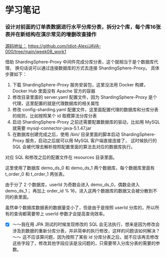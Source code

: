 # 学习笔记

### 设计对前面的订单表数据进行水平分库分表，拆分2个库，每个库16张表并在新结构在演示常见的增删改查操作

[源码地址：](https://github.com/Idiot-Alex/JAVA-000/tree/main/week08_work1) https://github.com/Idiot-Alex/JAVA-000/tree/main/week08_work1

借助 ShardingSphere-Proxy 中间件完成分库分表，这个就相当于是个数据库代理，
换句话说可以通过连接数据库的方式去连接 ShardingSphere-Proxy。
具体步骤如下：
1. 下载 ShardingSphere-Proxy 服务安装包，这里没法用 Docker 构建，Docker Hub 里面没有 Apache 官方的容器
2. 修改目录里面的 server.yaml 配置文件，因为 ShardingSphere-Proxy 是个代理，这里配置的就是代理数据库的相关属性
3. 修改 config-sharding.yaml 配置文件，这里面配置代理的数据库和分库分表的规则，比如按照某个 id 取模算法分库分表
4. 启动 ShardingSphere-Proxy 之前还需要配置数据库的驱动，比如用 MySQL 就需要 mysql-connector-java-5.1.47.jar
5. 在数据库创建完成之后，使用 /bin/ 目录里面的脚本启动 ShardingSphere-Proxy 服务，启动之后就可以用 MySQL 客户端直接连接了，
这时候执行的 SQL 会被代理去解析按照配置里面的算法去对应的数据库执行。

对应 SQL 和修改之后的配置文件在 resources 目录里面。

这里使用了数据库 demo_ds_0 和 demo_ds_1 两个数据库，每个数据库里面有 t_order_0 和 t_order_1 两张表。

由于分了 2 个数据库，userId 为奇数会进入 demo_ds_0，偶数会进入 demo_ds_1；
再加上 order_id % 16，进入这两个数据库的数据又会被分散到不同的表里面。

虽然单个数据库数据表的数据量变小了，但是由于是按照 userId 分库的，所以所有的查询都需要带上 userId 参数才会提高查询效率。

- [x] ～～我在用 JPA 测试的时候发现修改的 SQL 会无法执行，想来是因为修改会涉及到数据的重新分库分表，并非简单的执行修改，这样的问题该如何解决？～～
这不应该算问题，因为按照了某些 id 分库分表之后，就不应该再去修改这些字段了，修改其他字段应该是没问题的，只需要带入分库分表的需要的参数。

